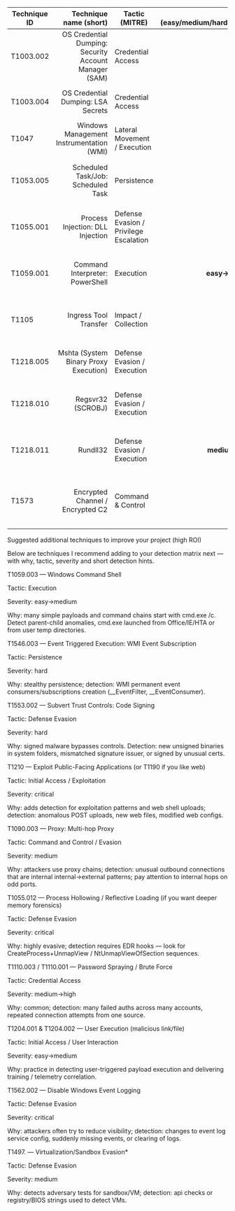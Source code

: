 | Technique ID |                                Technique name (short) | Tactic (MITRE)                         | Severity (easy/medium/hard/critical) | Quick notes / why severity                                                                                                                                                                                                     |
| ------------ | ----------------------------------------------------: | -------------------------------------- | -----------------------------------: | ------------------------------------------------------------------------------------------------------------------------------------------------------------------------------------------------------------------------------ |
| T1003.002    | OS Credential Dumping: Security Account Manager (SAM) | Credential Access                      |                         **critical** | SAM dumps grant direct access to local NTLM hashes — high value for lateral movement. Detection: suspicious `ntdsutil`, `lsass` read attempts, unusual access to `C:\Windows\System32\config\SAM` or `Procdump` to lsass.      |
| T1003.004    |                    OS Credential Dumping: LSA Secrets | Credential Access                      |                         **critical** | LSA secrets reveal cached credentials/keys — high impact. Detection: registry reads of `HKLM\SECURITY\Policy\PolSecretEncryptionKey` and `secrets` access; `mimikatz` patterns.                                                |
| T1047        |              Windows Management Instrumentation (WMI) | Lateral Movement / Execution           |                           **medium** | WMI is a common remote execution/persistence channel. Detection: `wmic.exe` or `wmiprvse` odd schedules, WMI event subscription creation.                                                                                      |
| T1053.005    |                    Scheduled Task/Job: Scheduled Task | Persistence                            |                           **medium** | Scheduled tasks are a common persistence vector. Detection: creation/modification of scheduled tasks (`schtasks`, `Register-ScheduledTask`) from non-admin tools or user profiles.                                             |
| T1055.001    |                      Process Injection: DLL Injection | Defense Evasion / Privilege Escalation |                         **critical** | DLL injection into high-privilege processes is powerful and stealthy. Detection: API call monitoring (CreateRemoteThread/WriteProcessMemory), anomalous DLL loads, mismatched signing.                                         |
| T1059.001    |                       Command Interpreter: PowerShell | Execution                              |                      **easy→medium** | PowerShell is prolific; encoded/obfuscated usage or network streams raise severity. Detection: `-EncodedCommand`, `Invoke-Expression`, `Invoke-WebRequest` from unusual parents.                                               |
| T1105        |                                 Ingress Tool Transfer | Impact / Collection                    |                           **medium** | Downloading tools/payloads into environment (certutil, bitsadmin, iwr). Detection: certutil /bitsadmin /curl/iwr to Temp, unusual outbound downloads, new files in startup/start menu.                                         |
| T1218.005    |                 Mshta (System Binary Proxy Execution) | Defense Evasion / Execution            |                           **medium** | mshta can execute remote HTA and spawn PowerShell; often abused. Detection: mshta executed from cmd/powershell with remote URL or HTA in startup folders.                                                                      |
| T1218.010    |                                     Regsvr32 (SCROBJ) | Defense Evasion / Execution            |                         **critical** | Regsvr32 with `/s /u /i:http... scrobj.dll` allows remote .sct script execution without disk write. Highly abused. Detection: regsvr32 with `/i:` remote URLs, execution from non-standard parents or temp.                    |
| T1218.011    |                                              Rundll32 | Defense Evasion / Execution            |                      **medium→high** | Rundll32 used to invoke arbitrary DLL exports, often from user folders or temp. Detection: rundll32 running a DLL from `%TEMP%`, user downloads, or with odd export names (StartW, krnl).                                      |
| T1573        |                      Encrypted Channel / Encrypted C2 | Command & Control                      |                         **critical** | Custom encrypted channels (SSL/TLS over custom ports or self-auth) hide C2. Detection: uncommon outbound SSL endpoints, non-browser processes making TLS handshakes to odd ports, embedded SSL streams in scripts (SslStream). |

Suggested additional techniques to improve your project (high ROI)

Below are techniques I recommend adding to your detection matrix next — with why, tactic, severity and short detection hints.

T1059.003 — Windows Command Shell

Tactic: Execution

Severity: easy→medium

Why: many simple payloads and command chains start with cmd.exe /c. Detect parent-child anomalies, cmd.exe launched from Office/IE/HTA or from user temp directories.

T1546.003 — Event Triggered Execution: WMI Event Subscription

Tactic: Persistence

Severity: hard

Why: stealthy persistence; detection: WMI permanent event consumers/subscriptions creation (__EventFilter, __EventConsumer).

T1553.002 — Subvert Trust Controls: Code Signing

Tactic: Defense Evasion

Severity: hard

Why: signed malware bypasses controls. Detection: new unsigned binaries in system folders, mismatched signature issuer, or signed by unusual certs.

T1210 — Exploit Public-Facing Applications (or T1190 if you like web)

Tactic: Initial Access / Exploitation

Severity: critical

Why: adds detection for exploitation patterns and web shell uploads; detection: anomalous POST uploads, new web files, modified web configs.

T1090.003 — Proxy: Multi-hop Proxy

Tactic: Command and Control / Evasion

Severity: medium

Why: attackers use proxy chains; detection: unusual outbound connections that are internal internal->external patterns; pay attention to internal hops on odd ports.

T1055.012 — Process Hollowing / Reflective Loading (if you want deeper memory forensics)

Tactic: Defense Evasion

Severity: critical

Why: highly evasive; detection requires EDR hooks — look for CreateProcess+UnmapView / NtUnmapViewOfSection sequences.

T1110.003 / T1110.001 — Password Spraying / Brute Force

Tactic: Credential Access

Severity: medium→high

Why: common; detection: many failed auths across many accounts, repeated connection attempts from one source.

T1204.001 & T1204.002 — User Execution (malicious link/file)

Tactic: Initial Access / User Interaction

Severity: easy→medium

Why: practice in detecting user-triggered payload execution and delivering training / telemetry correlation.

T1562.002 — Disable Windows Event Logging

Tactic: Defense Evasion

Severity: critical

Why: attackers often try to reduce visibility; detection: changes to event log service config, suddenly missing events, or clearing of logs.

T1497. — Virtualization/Sandbox Evasion*

Tactic: Defense Evasion

Severity: medium

Why: detects adversary tests for sandbox/VM; detection: api checks or registry/BIOS strings used to detect VMs.